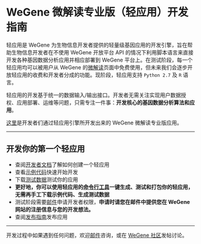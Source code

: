 # WeGene 微解读专业版（轻应用）开发指南 #

轻应用是 WeGene 为生物信息开发者提供的轻量级基因应用的开发引擎，旨在帮助生物信息开发者在不使用 WeGene 开放平台 API 的情况下利用脚本语言来直接开发各种基因数据分析应用并相应部署到 WeGene 平台上。在测试阶段，每一个轻应用均可以被用户从 WeGene 的[微解读](https://www.wegene.com/crowdsourcing/)页面中免费使用，但未来我们会逐步开放轻应用的收费和开发者分成的功能。现阶段，轻应用支持 `Python 2.7` 及 `R` 语言。

轻应用的开发基于统一的数据输入/输出接口。开发者无需关注实现用户数据授权、应用部署、运维等问题，只需专注一件事：**开发核心的基因数据分析算法和应用**。

[这里](https://www.wegene.com/crowdsourcing/topics/7)是开发者们通过轻应用引擎所开发出来的 WeGene 微解读专业版应用。

---

## 开发你的第一个轻应用 ##

- 查阅[开发者文档](https://github.com/wegene-llc/weapp-developer-guide/blob/master/docs/weapp-developer-guide.md)了解如何创建一个轻应用
- 查看[示例代码](https://github.com/wegene-llc/weapp-developer-guide/tree/master/examples)快速开始开发
- 下载[测试数据](https://github.com/wegene-llc/weapp-developer-guide/tree/master/data)测试你的应用
- **更好地，你可以使用轻应用的[命令行工具](https://github.com/wegene-llc/wegene-weapp-cli)一键生成、测试和打包你的轻应用，无需再手工下载示例代码、生成测试数据**
- 测试阶段需要[邮件](mailto:api@wegene.com?subject=轻应用开发者权限申请&body=WeGene注册账号：%0d%0a要开发的轻应用（简述）：%0d%0a微信号（提供后可邀请您加入支持群）：)申请开发者权限，**申请时请您在邮件中提供您在 WeGene 网站的注册信息与您的开发想法。**
- 查阅[发布指南](https://github.com/wegene-llc/weapp-developer-guide/blob/master/docs/weapp-publish-guide.md)发布应用

---

开发过程中如果遇到任何问题，欢迎[邮件](mailto:api@wegene.com?subject=轻应用开发问题)咨询，或在 [WeGene 社区](https://www.wegene.com/group/%E5%BC%80%E5%8F%91%E8%80%85%E5%B0%8F%E7%BB%84)发帖讨论。
